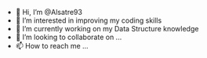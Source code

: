 - 👋 Hi, I’m @Alsatre93
- 👀 I’m interested in improving my coding skills
- 🌱 I’m currently working on my Data Structure knowledge
- 💞️ I’m looking to collaborate on ...
- 📫 How to reach me ...

<!---
Alsatre93/Alsatre93 is a ✨ special ✨ repository because its `README.md` (this file) appears on your GitHub profile.
You can click the Preview link to take a look at your changes.
--->
